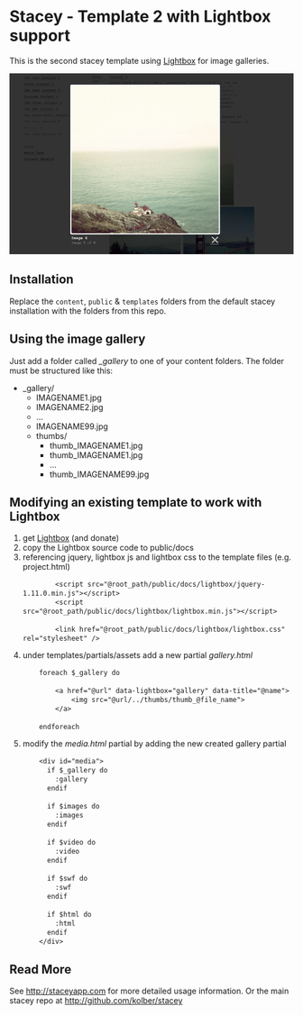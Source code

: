 # Stacey - Template 2 with Lightbox support

This is the second stacey template using [Lightbox](http://lokeshdhakar.com/projects/lightbox2/) for image galleries.

![preview](Preview_Stacey_Lightbox.png)

## Installation

Replace the `content`, `public` & `templates` folders from the default stacey installation with the folders from this repo.

## Using the image gallery
Just add a folder called *_gallery* to one of your content folders. The folder must be structured like this:

* _gallery/
	* IMAGENAME1.jpg
	* IMAGENAME2.jpg
	* ...
	* IMAGENAME99.jpg
	* thumbs/
		* thumb_IMAGENAME1.jpg
		* thumb_IMAGENAME1.jpg
		* ...
		* thumb_IMAGENAME99.jpg

## Modifying an existing template to work with Lightbox
1. get [Lightbox](http://lokeshdhakar.com/projects/lightbox2/) (and donate)
2. copy the Lightbox source code to public/docs
3. referencing jquery, lightbox js and lightbox css to the template files (e.g. project.html)
	```
			<script src="@root_path/public/docs/lightbox/jquery-1.11.0.min.js"></script>
			<script src="@root_path/public/docs/lightbox/lightbox.min.js"></script>

			<link href="@root_path/public/docs/lightbox/lightbox.css" rel="stylesheet" />
	```
4. under templates/partials/assets add a new partial *gallery.html*
	```
		foreach $_gallery do

			<a href="@url" data-lightbox="gallery" data-title="@name">
				<img src="@url/../thumbs/thumb_@file_name">
			</a>

		endforeach
	```
5. modify the *media.html* partial by adding the new created gallery partial
	```
		<div id="media">
		  if $_gallery do
		    :gallery
		  endif

		  if $images do
		    :images
		  endif

		  if $video do
		    :video
		  endif

		  if $swf do
		    :swf
		  endif

		  if $html do
		    :html
		  endif
		</div>

	```

## Read More

See <http://staceyapp.com> for more detailed usage information.
Or the main stacey repo at <http://github.com/kolber/stacey>
